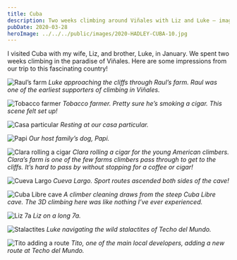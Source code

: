 ```yaml
---
title: Cuba
description: Two weeks climbing around Viñales with Liz and Luke — images and impressions.
pubDate: 2020-03-28
heroImage: ../../../public/images/2020-HADLEY-CUBA-10.jpg
---
```


I visited Cuba with my wife, Liz, and brother, Luke, in January. We spent two weeks climbing in the paradise of Viñales. Here are some impressions from our trip to this fascinating country!

![Raul’s farm](/images/2020-HADLEY-CUBA-18.jpg)
_Luke approaching the cliffs through Raul’s farm. Raul was one of the earliest supporters of climbing in Viñales._

![Tobacco farmer](/images/2020-HADLEY-CUBA-22.jpg)
_Tobacco farmer. Pretty sure he’s smoking a cigar. This scene felt set up!_

![Casa particular](/images/2020-HADLEY-CUBA-38.jpg)
_Resting at our casa particular._

![Papi](/images/2020-HADLEY-CUBA-39.jpg)
_Our host family’s dog, Papi._

![Clara rolling a cigar](/images/2020-HADLEY-CUBA-40.jpg)
_Clara rolling a cigar for the young American climbers. Clara’s farm is one of the few farms climbers pass through to get to the cliffs. It’s hard to pass by without stopping for a coffee or cigar!_

![Cueva Largo](/images/2020-HADLEY-CUBA-31.jpg)
_Cueva Largo. Sport routes ascended both sides of the cave!_

![Cuba Libre cave](/images/2020-HADLEY-CUBA-36.jpg)
_A climber cleaning draws from the steep Cuba Libre cave. The 3D climbing here was like nothing I’ve ever experienced._

![Liz 7a](/images/2020-HADLEY-CUBA-24.jpg)
_Liz on a long 7a._

![Stalactites](/images/2020-HADLEY-CUBA-55.jpg)
_Luke navigating the wild stalactites of Techo del Mundo._

![Tito adding a route](/images/2020-HADLEY-CUBA-58.jpg)
_Tito, one of the main local developers, adding a new route at Techo del Mundo._


